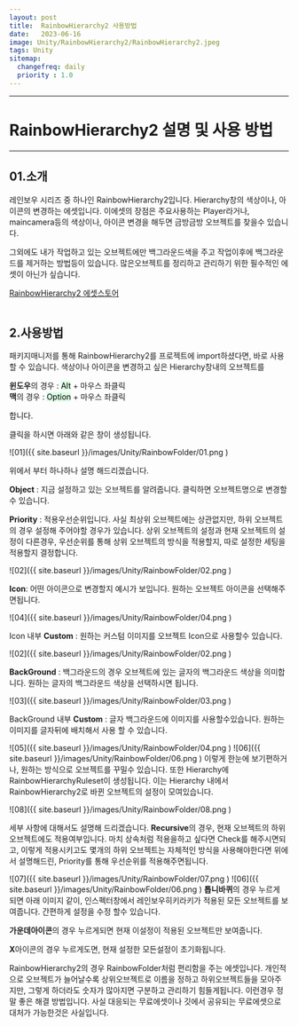 ```yaml
---
layout: post
title:  RainbowHierarchy2 사용방법
date:   2023-06-16
image: Unity/RainbowHierarchy2/RainbowHierarchy2.jpeg
tags: Unity
sitemap:
  changefreq: daily
  priority : 1.0
---
```




---
# RainbowHierarchy2 설명 및 사용 방법
---

## 01.소개

레인보우 시리즈 중 하나인 RainbowHierarchy2입니다.
Hierarchy창의 색상이나, 아이콘의 변경하는 에셋입니다. 이에셋의 장점은 주요사용하는 Player라거나, maincamera등의 색상이나, 아이콘 변경을 해두면 금방금방 오브젝트를 찾을수 있습니다.

그외에도 내가 작업하고 있는 오브젝트에만 백그라운드색을 주고 작업이후에 백그라운드를 제거하는 방법등이 있습니다. 많은오브젝트를 정리하고 관리하기 위한 필수적인 에셋이 아닌가 싶습니다.

[RainbowHierarchy2 에셋스토어](https://assetstore.unity.com/packages/tools/utilities/rainbow-hierarchy-2-106670)
<br><br>

## 2.사용방법

패키지매니저를 통해 RainbowHierarchy2를 프로젝트에 import하셨다면, 바로 사용 할 수 있습니다.
색상이나 아이콘을 변경하고 싶은 Hierarchy창내의 오브젝트를 

**윈도우**의 경우 : <mark style='background-color: #dcffe4'>Alt</mark> + 마우스 좌클릭<br>
**맥**의 경우 : <mark style='background-color: #dcffe4'>Option</mark> + 마우스 좌클릭

합니다.

클릭을 하시면 아래와 같은 창이 생성됩니다.

![01]({{ site.baseurl }}/images/Unity/RainbowFolder/01.png )

위에서 부터 하나하나 설명 해드리겠습니다.

**Object** : 지금 설정하고 있는 오브젝트를 알려줍니다. 클릭하면 오브젝트명으로 변경할수 있습니다.

**Priority** : 적용우선순위입니다. 사실 최상위 오브젝트에는 상관없지만, 하위 오브젝트의 경우 설정해 주어야할 경우가 있습니다. 상위 오브젝트의 설정과 현재 오브젝트의 설정이 다른경우, 우선순위를 통해 상위 오브젝트의 방식을 적용할지, 따로 설정한 세팅을 적용할지 결정합니다.

![02]({{ site.baseurl }}/images/Unity/RainbowFolder/02.png )

**Icon**: 어떤 아이콘으로 변경할지 예시가 보입니다. 원하는 오브젝트 아이콘을 선택해주면됩니다. 

![04]({{ site.baseurl }}/images/Unity/RainbowFolder/04.png )

Icon 내부 **Custom** :  원하는 커스텀 이미지를 오브젝트 Icon으로 사용할수 있습니다.

![02]({{ site.baseurl }}/images/Unity/RainbowFolder/02.png )

**BackGround** : 백그라운드의 경우 오브젝트에 있는 글자의 백그라운드 색상을 의미합니다. 원하는 글자의 백그라운드 색상을 선택하시면 됩니다.

![03]({{ site.baseurl }}/images/Unity/RainbowFolder/03.png )

BackGround 내부 **Custom** : 글자 백그라운드에 이미지를 사용할수있습니다. 원하는 이미지를 글자뒤에 배치해서 사용 할 수 있습니다.

![05]({{ site.baseurl }}/images/Unity/RainbowFolder/04.png )
![06]({{ site.baseurl }}/images/Unity/RainbowFolder/06.png )
이렇게 한눈에 보기편하거나, 원하는 방식으로  오브젝트를 꾸밀수 있습니다. 또한 Hierarchy에 RainbowHierarchyRuleset이 생성됩니다. 이는 Hierarchy 내에서 RainbowHierarchy2로 바뀐 오브젝트의 설정이 모여있습니다.

![08]({{ site.baseurl }}/images/Unity/RainbowFolder/08.png )

세부 사항에 대해서도 설명해 드리겠습니다.
**Recursive**의 경우, 현재 오브젝트의 하위 오브젝트에도 적용여부입니다. 마치 상속처럼 적용을하고 싶다면 Check를 해주시면되고, 이렇게 적용시키고도 몇개의 하위 오브젝트는 자체적인 방식을 사용해야한다면 위에서 설명해드린, Priority를 통해 우선순위를 적용해주면됩니다.

![07]({{ site.baseurl }}/images/Unity/RainbowFolder/07.png )
![06]({{ site.baseurl }}/images/Unity/RainbowFolder/06.png )
**톱니바퀴**의 경우 누르게 되면 아래 이미지 같이, 인스펙터창에서 레인보우히키라키가 적용된 모든 오브젝트를 보여줍니다. 간편하게 설정을 수정 할수 있습니다.

**가운데아이콘**의 경우 누르게되면 현재 이설정이 적용된 오브젝트만 보여줍니다.

**X**아이콘의 경우 누르게도면, 현재 설정한 모든설정이 초기화됩니다.

RainbowHierarchy2의 경우 RainbowFolder처럼 편리함을 주는 에셋입니다. 개인적으로 오브젝트가 늘어날수록 상위오브젝트로 이름을 정하고 하위오브젝트들을 모아주지만, 그렇게 하더라도 숫자가 많아지면 구분하고 관리하기 힘들게됩니다. 이런경우 정말 좋은 해결 방법입니다. 사실 대응되는 무료에셋이나 깃에서 공유되는 무료에셋으로 대처가 가능한것은 사실입니다. 
